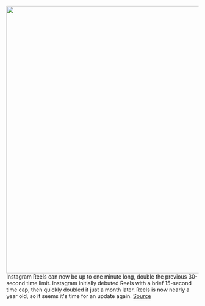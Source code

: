<img src='https://cdn.vox-cdn.com/thumbor/jwOqkX1UcFjDx3KHlxR3OAEqBhU=/0x0:2040x1360/1200x800/filters:focal(1088x375:1414x701)/cdn.vox-cdn.com/uploads/chorus_image/image/69640373/akrales_200423_3988_0002.0.0.jpg' width='700px' /><br/>
Instagram Reels can now be up to one minute long, double the previous 30-second time limit. Instagram initially debuted Reels with a brief 15-second time cap, then quickly doubled it just a month later. Reels is now nearly a year old, so it seems it's time for an update again.
<a href='https://www.theverge.com/2021/7/27/22596530/instagram-reels-60-seconds-time-extension'> Source <a/>
